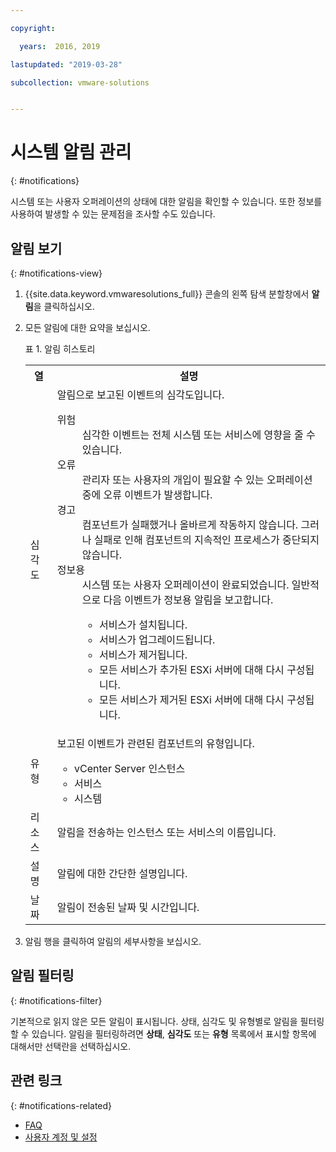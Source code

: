 ```yaml
---

copyright:

  years:  2016, 2019

lastupdated: "2019-03-28"

subcollection: vmware-solutions


---
```


# 시스템 알림 관리
{: #notifications}

시스템 또는 사용자 오퍼레이션의 상태에 대한 알림을 확인할 수 있습니다. 또한 정보를 사용하여 발생할 수 있는 문제점을 조사할 수도 있습니다.

## 알림 보기
{: #notifications-view}

1. {{site.data.keyword.vmwaresolutions_full}} 콘솔의 왼쪽 탐색 분할창에서 **알림**을 클릭하십시오.
2. 모든 알림에 대한 요약을 보십시오.

   표 1. 알림 히스토리

    <table>
      <tr>
        <th>열</th>
        <th>설명</th>
      </tr>
      <tr>
        <td>심각도</td>
        <td>알림으로 보고된 이벤트의 심각도입니다.
          <dl class="dl">
          <dt class="dt dlterm">위험</dt>
          <dd class="dd">심각한 이벤트는 전체 시스템 또는 서비스에 영향을 줄 수 있습니다.</dd>
          <dt class="dt dlterm">오류</dt>
          <dd class="dd">관리자 또는 사용자의 개입이 필요할 수 있는 오퍼레이션 중에 오류 이벤트가 발생합니다.</dd>
          <dt class="dt dlterm">경고</dt>
          <dd class="dd">컴포넌트가 실패했거나 올바르게 작동하지 않습니다. 그러나 실패로 인해 컴포넌트의 지속적인 프로세스가 중단되지 않습니다.</dd>
            <dt class="dt dlterm">정보용</dt>
            <dd class="dd">시스템 또는 사용자 오퍼레이션이 완료되었습니다. 일반적으로 다음 이벤트가 정보용 알림을 보고합니다.
              <ul class="ul">
                <li class="li">서비스가 설치됩니다.</li>
                <li class="li">서비스가 업그레이드됩니다.</li>
                <li class="li">서비스가 제거됩니다.</li>
                <li class="li">모든 서비스가 추가된 ESXi 서버에 대해 다시 구성됩니다.</li>
                <li class="li">모든 서비스가 제거된 ESXi 서버에 대해 다시 구성됩니다.</li>
              </ul>
            </dd>
          </dl>
        </td>
       </tr>
       <tr>
         <td>유형</td>
         <td>보고된 이벤트가 관련된 컴포넌트의 유형입니다.<ul><li>vCenter Server 인스턴스</li><li>서비스</li><li>시스템</li></ul></td>
       </tr>
       <tr>
         <td>리소스</td>
         <td>알림을 전송하는 인스턴스 또는 서비스의 이름입니다.</td>
       </tr>
       <tr>
         <td>설명</td>
         <td>알림에 대한 간단한 설명입니다.</td>
       </tr>
       <tr>
         <td>날짜</td>
         <td>알림이 전송된 날짜 및 시간입니다.</td>
       </tr>
    </table>                                       

3. 알림 행을 클릭하여 알림의 세부사항을 보십시오.

## 알림 필터링
{: #notifications-filter}

기본적으로 읽지 않은 모든 알림이 표시됩니다. 상태, 심각도 및 유형별로 알림을 필터링할 수 있습니다. 알림을 필터링하려면 **상태**, **심각도** 또는 **유형** 목록에서 표시할 항목에 대해서만 선택란을 선택하십시오.

## 관련 링크
{: #notifications-related}

* [FAQ](/docs/services/vmwaresolutions/vmonic?topic=vmware-solutions-faq)
* [사용자 계정 및 설정](/docs/services/vmwaresolutions/vmonic?topic=vmware-solutions-useraccount)

